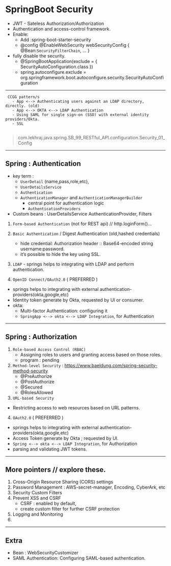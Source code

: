 # SpringBoot Security
- JWT - Sateless Authorization/Authorization
- Authentication and access-control framework.
- Enable:
  - Add :<artifactId>spring-boot-starter-security</artifactId>
  - @config @EnableWebSecurity webSecurityConfig { @Bean:`SecurityFilterChain`, ... }
- fully disable the security.
  - @SpringBootApplication(exclude = { SecurityAutoConfiguration.class })
  - spring.autoconfigure.exclude = org.springframework.boot.autoconfigure.security.SecurityAutoConfiguration

---
```
 CCGG pattern/s
   - App <--> Authenticating users against an LDAP directory, directly. (old)
   - App <--> OKTA <--> LDAP Authentication
   - Using SAML for single sign-on (SSO) with external identity providers/Okta.
   - SSL
   
```

> com.lekhraj.java.spring.SB_99_RESTful_API.configuration.Security_01_Config
---

## Spring : Authentication
- key term : 
  - `UserDetail` (name,pass,role,etc), 
  - `UserDetailsService`
  - `Authentication`
  - `AuthenticationManager` and `AuthenticationManagerBuilder`
    - central point for authentication logic
    - `AuthenticationProviders`  
- Custom beans :  UserDetailsService AuthenticationProvider, Filters

1. `Form-based Authentication` (not for REST api) // http.loginForm()...
2. `Basic Authentication` / Digest Authentication (old,hashed credentials)
    - hide credential: Authorization header :: Base64-encoded string username:password.
    - it’s possible to hide the key using SSL.
3. `LDAP` - springs helps to integrating with LDAP and perform authentication.
   
4. `OpenID Connect/OAuth2.0` ( PREFERRED )
  - springs helps to integrating with external authentication-providers(okta,google,etc)
  - Identity token generate by Okta, requested by UI or consumer.
  - okta:
    - Multi-factor Authentication: configuring it
    - `SpringApp <--> okta <--> LDAP Integration`, for Authentication

---

## Spring : Authorization
1. `Role-based Access Control (RBAC)`
   - Assigning roles to users and granting access based on those roles.
   - program : pending
2. `Method-level Security` : https://www.baeldung.com/spring-security-method-security
   - @PreAuthorize 
   - @PostAuthorize 
   - @Secured 
   - @RolesAllowed
3. `URL-based Security`
 - Restricting access to web resources based on URL patterns.

4. `OAuth2.0` ( PREFERRED )
 - springs helps to integrating with external authentication-providers(okta,google,etc)
 - Access Token generate by Okta ; requested by UI.
 - `Spring <--> okta <--> LDAP Integration`, for Authorization
 - parsing and validating JWT tokens.

---
## More pointers // explore these.
1. Cross-Origin Resource Sharing (CORS) settings
2. Password Management : AWS-secret-manager, Encoding, CyberArk, etc
3. Security Custom Filters <pending>
4. Prevent XSS and CSRF
   -  CSRF : enabled by default, 
   -  create custom filter for further CSRF protection
5. Logging and Monitoring
6. 
 
---
## Extra
- Bean : WebSecurityCustomizer
- SAML Authentication: Configuring SAML-based authentication.



